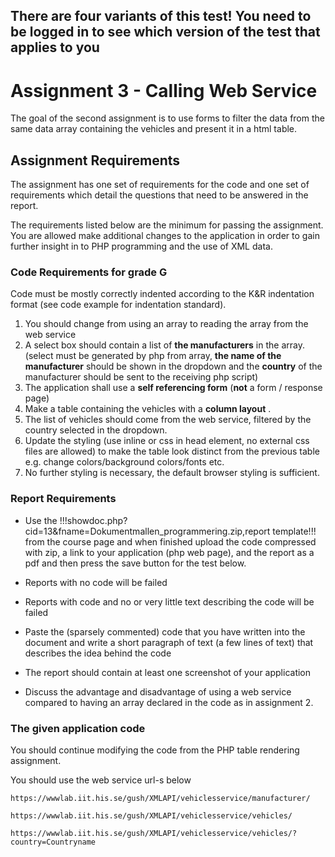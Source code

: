 ## There are four variants of this test! You need to be logged in to see which version of the test that applies to you

# Assignment 3 - Calling Web Service
The goal of the second assignment is to use forms to filter the data from the same data array containing the vehicles and present it in a html table.

## Assignment Requirements
The assignment has one set of requirements for the code and one set of requirements which detail the questions that need to be answered in the report.

The requirements listed below are the minimum for passing the assignment. You are allowed make additional changes to the application in order to gain further insight in to PHP programming and the use of XML data.

### Code Requirements for grade G

Code must be mostly correctly indented according to the K&R indentation format (see code example for indentation standard).

1. You should change from using an array to reading the array from the web service
2. A select box should contain a list of **the manufacturers** in the array. (select must be generated by php from array, **the name of the manufacturer** should be shown in the dropdown and the **country** of the manufacturer should be sent to the receiving php script)
3. The application shall use a **self referencing form** (**not** a form / response page)
4. Make a table containing the vehicles with a **column layout** .
5. The list of vehicles should come from the web service, filtered by the country selected in the dropdown.
6. Update the styling (use inline or css in head element, no external css files are allowed) to make the table look distinct from the previous table e.g. change colors/background colors/fonts etc.
7. No further styling is necessary, the default browser styling is sufficient.

### Report Requirements
* Use the !!!showdoc.php?cid=13&fname=Dokumentmallen_programmering.zip,report template!!! from the course page and when finished upload the code compressed with zip, a link to your application (php web page), and the report as a pdf and then press the save button for the test below.
* Reports with no code will be failed
* Reports with code and no or very little text describing the code will be failed
* Paste the (sparsely commented) code that you have written into the document and write a short paragraph of text (a few lines of text) that describes the idea behind the code
* The report should contain at least one screenshot of your application

* Discuss the advantage and disadvantage of using a web service compared to having an array declared in the code as in assignment 2.

### The given application code

You should continue modifying the code from the PHP table rendering assignment.

You should use the web service url-s below

~~~
https://wwwlab.iit.his.se/gush/XMLAPI/vehiclesservice/manufacturer/

https://wwwlab.iit.his.se/gush/XMLAPI/vehiclesservice/vehicles/

https://wwwlab.iit.his.se/gush/XMLAPI/vehiclesservice/vehicles/?country=Countryname
~~~